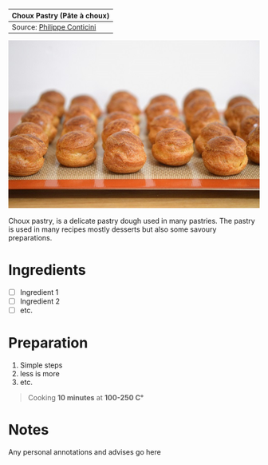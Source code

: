 | Choux Pastry (Pâte à choux) | 
| --- |
| Source: [Philippe Conticini](https://blog.beko.fr/pate-a-choux-conticini-recette/)| 


![alt text](media/choux.jpg)

Choux pastry, is a delicate pastry dough used in many pastries. The pastry is used in many recipes mostly desserts but also some savoury preparations.

# Ingredients

- [ ] Ingredient 1
- [ ] Ingredient 2
- [ ] etc.

# Preparation

1. Simple steps
2. less is more
3. etc.

> Cooking **10 minutes** at **100-250 C°**

# Notes

Any personal annotations and advises go here
